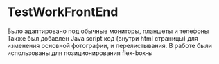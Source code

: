 # TestWorkFrontEnd

Было адаптировано под обычные мониторы, планшеты и телефоны
Также был добавлен Java script код (внутри html страницы)
для изменения основной фотографии, и перелистывания.
В работе были использованы для позиционирования flex-box-ы
